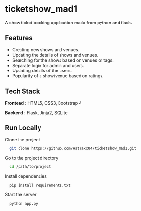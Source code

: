 # ticketshow_mad1
A show ticket booking application made from python and flask.

## Features

- Creating new shows and venues.
- Updating the details of shows and venues.
- Searching for the shows based on venues or tags.
- Separate login for admin and users.
- Updating details of the users.
- Popularity of a show/venue based on ratings.


## Tech Stack

**Frontend** : HTML5, CSS3, Bootstrap 4

**Backend** : Flask, Jinja2, SQLite

## Run Locally

Clone the project

```bash
  git clone https://github.com/Astraxx04/ticketshow_mad1.git
```

Go to the project directory

```bash
  cd /path/to/project
```

Install dependencies

```bash
  pip install requirements.txt
```

Start the server

```bash
  python app.py 
```